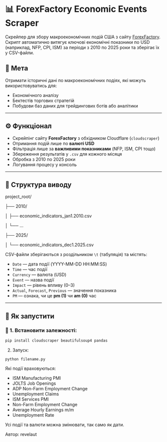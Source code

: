 # 📊 ForexFactory Economic Events Scraper

Скрейпер для збору макроекономічних подій США з сайту [ForexFactory](https://www.forexfactory.com/calendar). Скрипт автоматично витягує ключові економічні показники по USD (наприклад, NFP, CPI, ISM) за періоди з 2010 по 2025 роки та зберігає їх у CSV-файли.

## 📌 Мета

Отримати історичні дані по макроекономічних подіях, які можуть використовуватись для:

- Економічного аналізу
- Бектестів торгових стратегій
- Побудови баз даних для трейдингових ботів або аналітики

---

## ⚙️ Функціонал

- Скрейпінг сайту **ForexFactory** з обхідником Cloudflare (`cloudscraper`)
- Отримання подій лише по **валюті USD**
- Фільтрація лише за **важливими показниками** (NFP, ISM, CPI тощо)
- Збереження результатів у `.csv` для кожного місяця
- Обробка з 2010 по 2025 роки
- Логування процесу у консоль

---

## 📁 Структура виводу

project_root/

├── 2010/

│ ├── economic_indicators_jan1.2010.csv

│ └── ...

├── 2025/

│ └── economic_indicators_dec1.2025.csv


CSV-файли зберігаються з роздільником `\t` (табуляція) та містять:

- `Date` — дата події (YYYY-MM-DD HH:MM:SS)
- `Time` — час події
- `Currency` — валюта (USD)
- `Event` — назва події
- `Impact` — рівень впливу (0–3)
- `Actual`, `Forecast`, `Previous` — значення показника
- `PM` — ознака, чи це **pm (1)** чи **am (0)** час

---

## 🚀 Як запустити

### 🔧 1. Встановити залежності:

```bash
pip install cloudscraper beautifulsoup4 pandas
```
2. Запуск:
```
python filename.py
```
Які події враховуються:
- ISM Manufacturing PMI
- JOLTS Job Openings
- ADP Non-Farm Employment Change
- Unemployment Claims
- ISM Services PMI
- Non-Farm Employment Change
- Average Hourly Earnings m/m
- Unemployment Rate

Усі події та валюти можна змінювати, так само як дати. 

Автор: revelaut

